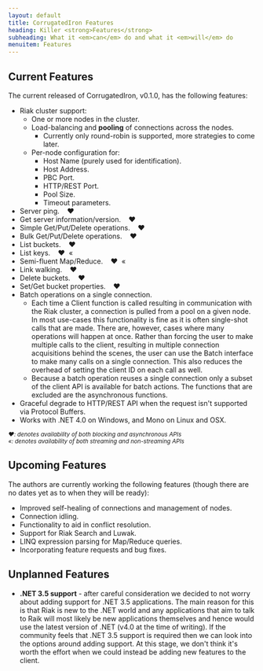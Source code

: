 ```yaml
---
layout: default
title: CorrugatedIron Features
heading: Killer <strong>Features</strong>
subheading: What it <em>can</em> do and what it <em>will</em> do
menuitem: Features
---
```


Current Features
----------------

The current released of CorrugatedIron, v0.1.0, has the following features:

* Riak cluster support:
    * One or more nodes in the cluster.
    * Load-balancing and **pooling** of connections across the nodes.
        * Currently only round-robin is supported, more strategies to come later.
    * Per-node configuration for:
        * Host Name (purely used for identification).
        * Host Address.
        * PBC Port.
        * HTTP/REST Port.
        * Pool Size.
        * Timeout parameters.
* Server ping. &nbsp;&nbsp;&nbsp;&hearts;
* Get server information/version. &nbsp;&nbsp;&nbsp;&hearts;
* Simple Get/Put/Delete operations. &nbsp;&nbsp;&nbsp;&hearts;
* Bulk Get/Put/Delete operations. &nbsp;&nbsp;&nbsp;&hearts;
* List buckets. &nbsp;&nbsp;&nbsp;&hearts;
* List keys. &nbsp;&nbsp;&nbsp;&hearts;&nbsp;&nbsp;&laquo;
* Semi-fluent Map/Reduce. &nbsp;&nbsp;&nbsp;&hearts;&nbsp;&nbsp;&laquo;
* Link walking. &nbsp;&nbsp;&nbsp;&hearts;
* Delete buckets. &nbsp;&nbsp;&nbsp;&hearts;
* Set/Get bucket properties. &nbsp;&nbsp;&nbsp;&hearts;
* Batch operations on a single connection.
    * Each time a Client function is called resulting in communication with the Riak
      cluster, a connection is pulled from a pool on a given node. In most use-cases this
      functionality is fine as it is often single-shot calls that are made. There are,
      however, cases where many operations will happen at once. Rather than forcing the
      user to make multiple calls to the client, resulting in multiple connection
      acquisitions behind the scenes, the user can use the Batch interface to make many
      calls on a single connection. This also reduces the overhead of setting the client
      ID on each call as well.
    * Because a batch operation reuses a single connection only a subset of the client
      API is available for batch actions. The functions that are excluded are the
      asynchronous functions.
* Graceful degrade to HTTP/REST API when the request isn't supported via Protocol Buffers.
* Works with .NET 4.0 on Windows, and Mono on Linux and OSX.

<small>*&hearts;: denotes availability of both blocking and asynchronous APIs*<br/>
*&laquo;: denotes availability of both streaming and non-streaming APIs*</small>

Upcoming Features
-----------------

The authors are currently working the following features (though there are no dates yet as to when they will be ready):

* Improved self-healing of connections and management of nodes.
* Connection idling.
* Functionality to aid in conflict resolution.
* Support for Riak Search and Luwak.
* LINQ expression parsing for Map/Reduce queries.
* Incorporating feature requests and bug fixes.

Unplanned Features
------------------
* **.NET 3.5 support** - after careful consideration we decided to not worry about
  adding support for .NET 3.5 applications. The main reason for this is that Riak is new
  to the .NET world and any applications that aim to talk to Raik will most likely be
  new applications themselves and hence would use the latest version of .NET (v4.0 at the
  time of writing). If the community feels that .NET 3.5 support is required then we can
  look into the options around adding support. At this stage, we don't think it's worth
  the effort when we could instead be adding new features to the client.

